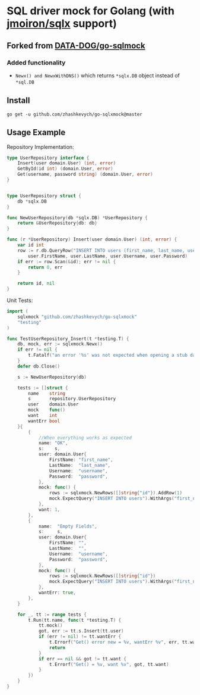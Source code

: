 # SQL driver mock for Golang (with <a href="https://github.com/jmoiron/sqlx">jmoiron/sqlx</a> support)

## Forked from [DATA-DOG/go-sqlmock](https://github.com/DATA-DOG/go-sqlmock)

### Added functionality
- `Newx() and NewxWithDNS()` which returns `*sqlx.DB` object instead of `*sql.DB`

## Install

   `go get -u github.com/zhashkevych/go-sqlxmock@master`

## Usage Example

Repository Implementation:
```go
type UserRepository interface {
	Insert(user domain.User) (int, error)
	GetById(id int) (domain.User, error)
	Get(username, password string) (domain.User, error)
}


type UserRepository struct {
	db *sqlx.DB
}

func NewUserRepository(db *sqlx.DB) *UserRepository {
	return &UserRepository{db: db}
}

func (r *UserRepository) Insert(user domain.User) (int, error) {
	var id int
	row := r.db.QueryRow("INSERT INTO users (first_name, last_name, username, password) VALUES ($1, $2, $3, $4) RETURNING id",
		user.FirstName, user.LastName, user.Username, user.Password)
	if err := row.Scan(&id); err != nil {
		return 0, err
	}

	return id, nil
}
```

Unit Tests:

```go
import (
	sqlxmock "github.com/zhashkevych/go-sqlxmock"
	"testing"
)

func TestUserRepository_Insert(t *testing.T) {
	db, mock, err := sqlxmock.Newx()
	if err != nil {
		t.Fatalf("an error '%s' was not expected when opening a stub database connection", err)
	}
	defer db.Close()

	s := NewUserRepository(db)

	tests := []struct {
		name    string
		s       repository.UserRepository
		user    domain.User
		mock    func()
		want    int
		wantErr bool
	}{
		{
			//When everything works as expected
			name: "OK",
			s:    s,
			user: domain.User{
				FirstName: "first_name",
				LastName:  "last_name",
				Username:  "username",
				Password:  "password",
			},
			mock: func() {
				rows := sqlxmock.NewRows([]string{"id"}).AddRow(1)
				mock.ExpectQuery("INSERT INTO users").WithArgs("first_name", "last_name", "username", "password").WillReturnRows(rows)
			},
			want: 1,
		},
		{
			name:  "Empty Fields",
			s:     s,
			user: domain.User{
				FirstName: "",
				LastName:  "",
				Username:  "username",
				Password:  "password",
			},
			mock: func() {
				rows := sqlxmock.NewRows([]string{"id"}) 
				mock.ExpectQuery("INSERT INTO users").WithArgs("first_name", "last_name", "username", "password").WillReturnRows(rows)
			},
			wantErr: true,
		},
	}

	for _, tt := range tests {
		t.Run(tt.name, func(t *testing.T) {
			tt.mock()
			got, err := tt.s.Insert(tt.user)
			if (err != nil) != tt.wantErr {
				t.Errorf("Get() error new = %v, wantErr %v", err, tt.wantErr)
				return
			}
			if err == nil && got != tt.want {
				t.Errorf("Get() = %v, want %v", got, tt.want)
			}
		})
	}
}
```
